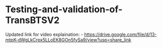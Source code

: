 # Testing-and-validation-of-TransBTSV2
Updated link for video explaination: - https://drive.google.com/file/d/13-mtpK-dWgLkCrpx5LLoEK8GOn5fvSa9/view?usp=share_link
